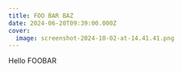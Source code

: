 ```yaml
---
title: FOO BAR BAZ
date: 2024-06-20T09:39:00.000Z
cover:
  image: screenshot-2024-10-02-at-14.41.41.png
---
```


Hello FOOBAR
